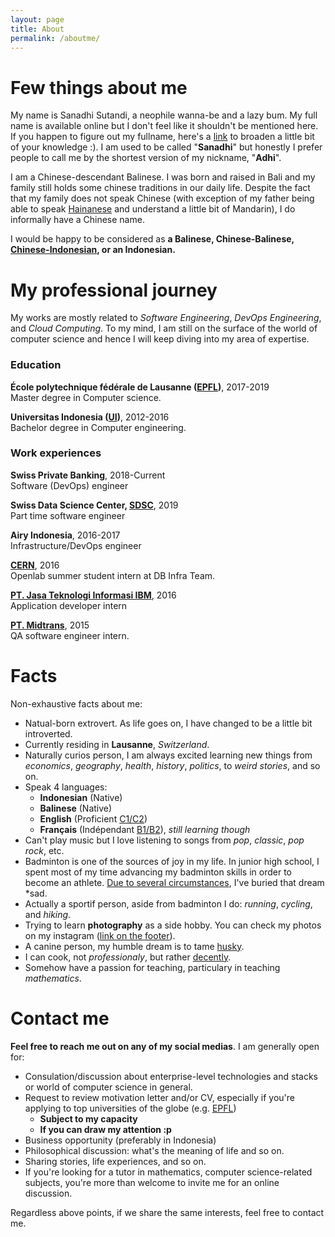 ```yaml
---
layout: page
title: About
permalink: /aboutme/
---
```


# Few things about me
My name is Sanadhi Sutandi, a neophile wanna-be and a lazy bum. My full name is available online but I don't feel like it shouldn't be mentioned here.
If you happen to figure out my fullname, here's a [link](https://en.wikipedia.org/wiki/Balinese_name) to broaden a little bit of your knowledge :).
I am used to be called "**Sanadhi**" but honestly I prefer people to call me by the shortest version of my nickname, "**Adhi**".

I am a Chinese-descendant Balinese. I was born and raised in Bali and my family still holds some chinese traditions in our daily life.
Despite the fact that my family does not speak Chinese (with exception of my father being able to speak [Hainanese](https://en.wikipedia.org/wiki/Hainan) and understand a little bit of Mandarin), I do informally have a Chinese name.

I would be happy to be considered as **a Balinese, Chinese-Balinese, [Chinese-Indonesian](https://en.wikipedia.org/wiki/Chinese_Indonesians), or an Indonesian.**

# My professional journey 
My works are mostly related to *Software Engineering*, *DevOps Engineering*, and *Cloud Computing*. To my mind, I am still on the surface of the world of computer science and hence I will keep diving into my area of expertise.

### Education
**École polytechnique fédérale de Lausanne ([EPFL](https://www.epfl.ch/schools/ic/))**, 2017-2019 <br>
Master degree in Computer science.

**Universitas Indonesia ([UI](https://eng.ui.ac.id/en/))**, 2012-2016 <br>
Bachelor degree in Computer engineering.

### Work experiences
**Swiss Private Banking**, 2018-Current <br>
Software (DevOps) engineer

**Swiss Data Science Center, [SDSC](https://datascience.ch/)**, 2019 <br>
Part time software engineer

**Airy Indonesia**, 2016-2017 <br>
Infrastructure/DevOps engineer

**[CERN](https://home.cern/)**, 2016 <br>
Openlab summer student intern at DB Infra Team.

**[PT. Jasa Teknologi Informasi IBM](https://www.ibm-jti.com/)**, 2016 <br>
Application developer intern

**[PT. Midtrans](https://midtrans.com/)**, 2015 <br>
QA software engineer intern.

# Facts
Non-exhaustive facts about me:
* Natual-born extrovert. As life goes on, I have changed to be a little bit introverted.
* Currently residing in **Lausanne**, *Switzerland*.
* Naturally curios person, I am always excited learning new things from *economics*, *geography*, *health*, *history*, *politics*, to *weird stories*, and so on.
* Speak 4 languages: 
    - **Indonesian** (Native)
    - **Balinese** (Native)
    - **English** (Proficient [C1/C2](https://en.wikipedia.org/wiki/Common_European_Framework_of_Reference_for_Languages)) 
    - **Français** (Indépendant [B1/B2](https://en.wikipedia.org/wiki/Common_European_Framework_of_Reference_for_Languages)), *still learning though*
* Can't play music but I love listening to songs from *pop*, *classic*, *pop rock*, etc.
* Badminton is one of the sources of joy in my life. In junior high school, I spent most of my time advancing my badminton skills in order to become an athlete. <ins>Due to several circumstances</ins>, I've buried that dream *sad.
* Actually a sportif person, aside from badminton I do: *running*, *cycling*, and *hiking*.
* Trying to learn **photography** as a side hobby. You can check my photos on my instagram (<ins>link on the footer</ins>).
* A canine person, my humble dream is to tame [husky](https://en.wikipedia.org/wiki/Husky).
* I can cook, not *professionaly*, but rather <ins>decently</ins>.
* Somehow have a passion for teaching, particulary in teaching *mathematics*.

# Contact me
**Feel free to reach me out on any of my social medias**.
I am generally open for:
* Consulation/discussion about enterprise-level technologies and stacks or world of computer science in general.
* Request to review motivation letter and/or CV, especially if you're applying to top universities of the globe (e.g. [EPFL](https://www.epfl.ch/schools/ic/))
    * **Subject to my capacity**
    * **If you can draw my attention :p**
* Business opportunity (preferably in Indonesia)
* Philosophical discussion: what's the meaning of life and so on.
* Sharing stories, life experiences, and so on.
* If you're looking for a tutor in mathematics, computer science-related subjects, you're more than welcome to invite me for an online discussion.

Regardless above points, if we share the same interests, feel free to contact me.